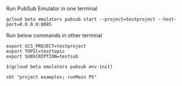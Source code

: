 Run PubSub Emulator in one terminal
```shell
gcloud beta emulators pubsub start --project=testproject --host-port=0.0.0.0:8085
```

Run below commands in other terminal
```shell
export GCS_PROJECT=testproject
export TOPIC=testtopic
export SUBSCRIPTION=testsub

$(gcloud beta emulators pubsub env-init)

sbt "project examples; runMain PS"
```

